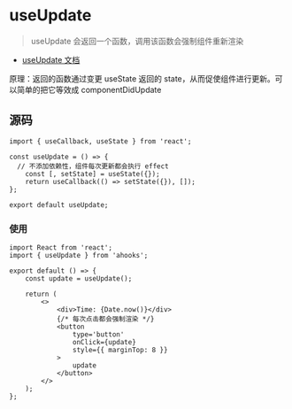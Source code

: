 <!--
 * @Author: wanghaofeng
 * @Date: 2023-06-13 10:07:20
 * @LastEditors: wanghaofeng
 * @LastEditTime: 2023-06-15 19:29:30
 * @FilePath: \code\whf-hooks-analysis\hooks\ahooks\1-04-useUpdate.md
-->
# useUpdate

> useUpdate 会返回一个函数，调用该函数会强制组件重新渲染

- [useUpdate 文档](https://ahooks.js.org/zh-CN/hooks/use-update)

原理：返回的函数通过变更 useState 返回的 state，从而促使组件进行更新。可以简单的把它等效成 componentDidUpdate

## 源码

```ts{5-6}
import { useCallback, useState } from 'react';

const useUpdate = () => {
  // 不添加依赖性，组件每次更新都会执行 effect
	const [, setState] = useState({});
	return useCallback(() => setState({}), []);
};

export default useUpdate;
```

### 使用

```jsx{5}
import React from 'react';
import { useUpdate } from 'ahooks';

export default () => {
	const update = useUpdate();

	return (
		<>
			<div>Time: {Date.now()}</div>
			{/* 每次点击都会强制渲染 */}
			<button
				type='button'
				onClick={update}
				style={{ marginTop: 8 }}
			>
				update
			</button>
		</>
	);
};
```
